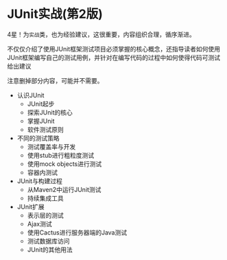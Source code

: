 #   JUnit实战(第2版)

4星！为`实战`类，也为经验建议，这很重要，内容组织合理，循序渐进。

不仅仅介绍了使用JUnit框架测试项目必须掌握的核心概念，还指导读者如何使用JUnit框架编写自己的测试用例，并针对在编写代码的过程中如何使得代码可测试给出建议

注意删掉部分内容，可能并不需要。

-   认识JUnit
    -   JUnit起步
    -   探索JUnit的核心
    -   掌握JUnit
    -   软件测试原则
-   不同的测试策略
    -   测试覆盖率与开发
    -   使用stub进行粗粒度测试
    -   使用mock objects进行测试
    -   容器内测试
-   JUnit与构建过程
    -   从Maven2中运行JUnit测试
    -   持续集成工具
-   JUnit扩展
    -   表示层的测试
    -   Ajax测试
    -   使用Cactus进行服务器端的Java测试
    -   测试数据库访问
    -   JUnit的其他用法



